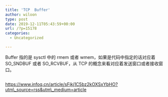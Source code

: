 ```yaml
---
title: 'TCP  Buffer'
author: wiloon
type: post
date: 2019-12-11T05:43:59+00:00
url: /?p=15178
categories:
  - Uncategorized

---
```

Buffer 指的是 sysctl 中的 rmem 或者 wmem，如果是代码中指定的话对应着 SO\_SNDBUF 或者 SO\_RCVBUF，从 TCP 的概念来看对应着发送窗口或者接收窗口。

```bashsudo sysctl -a | egrep "rmem|wmem|adv_win|moderate"
```

https://www.infoq.cn/article/sFjkj1C5bz2kOXSxYbHO?utm\_source=rss&utm\_medium=article